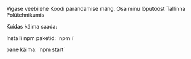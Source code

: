 Vigase veebilehe Koodi parandamise mäng. Osa minu lõputööst Tallinna Polütehnikumis

Kuidas käima saada:

Installi npm paketid: ´npm i´

pane käima: ´npm start´